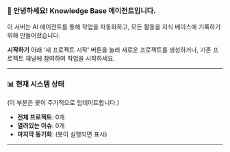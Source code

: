 ### 🤖 안녕하세요! Knowledge Base 에이전트입니다.
이 서버는 AI 에이전트를 통해 작업을 자동화하고, 모든 활동을 지식 베이스에 기록하기 위해 만들어졌습니다.

**시작하기**
아래 '새 프로젝트 시작' 버튼을 눌러 새로운 프로젝트를 생성하거나, 기존 프로젝트 채널에 참여하여 작업을 시작하세요.

---
### 📊 현재 시스템 상태
(이 부분은 봇이 주기적으로 업데이트합니다.)
- **전체 프로젝트**: 0개
- **열려있는 이슈**: 0개
- **마지막 동기화**: (봇이 실행되면 표시)
---
